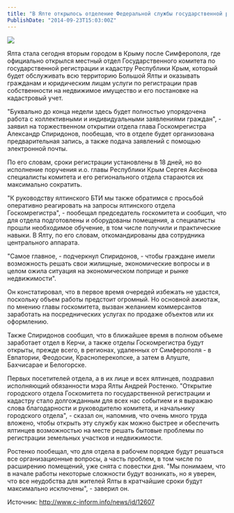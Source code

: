 ```yaml
---
title: "В Ялте открылось отделение Федеральной службы государственной регистрации, кадастра и картографии" 
PublishDate: "2014-09-23T15:03:00Z" 
--- 
```

 ![](/docs/image/росреестр1.jpg)

Ялта стала сегодня вторым городом в Крыму после Симферополя, где официально открылся местный отдел Государственного комитета по государственной регистрации и кадастру Республики Крым, который будет обслуживать всю территорию Большой Ялты и оказывать гражданам и юридическим лицам услуги по регистрации прав собственности на недвижимое имущество и его постановке на кадастровый учет. 





&quot;Буквально до конца недели здесь будет полностью упорядочена работа с коллективными и индивидуальными заявлениями граждан&quot;, - заявил на торжественном открытии отдела глава Госкомрегистра Александр Спиридонов, пообещав, что в отделе будет организована предварительная запись, а также подача заявлений с помощью электронной почты.






По его словам, сроки регистрации установлены в 18 дней, но во исполнение поручения и.о. главы Республики Крым Сергея Аксёнова специалисты комитета и его регионального отдела стараются их максимально сократить. 





&quot;К руководству ялтинского БТИ мы также обратимся с просьбой оперативно реагировать на запросы ялтинского отдела Госкомрегистра&quot;, - пообещал председатель госкомитета и сообщил, что для отдела подготовлены и оборудованы помещения, а специалисты прошли необходимое обучение, в том числе получили и практические навыки. В Ялту, по его словам, откомандированы два сотрудника центрального аппарата. 





&quot;Самое главное, - подчеркнул Спиридонов, - чтобы граждане имели возможность решать свои жилищные, экономические вопросы и в целом ожила ситуация на экономическом поприще и рынке недвижимости&quot;. 





Он констатировал, что в первое время очередей избежать не удастся, поскольку объем работы предстоит огромный. Но основной ажиотаж, по мнению главы госкомитета, вызван желанием коммерсантов заработать на посреднических услугах по продаже объектов или их оформлению.

Также Спиридонов сообщил, что в ближайшее время в полном объеме заработает отдел в Керчи, а также отделы Госкомрегистра будут открыты, прежде всего, в регионах, удаленных от Симферополя - в Евпатории, Феодосии, Красноперекопске, а затем в Алуште, Бахчисарае и Белогорске. 





Первых посетителей отдела, а в их лице и всех ялтинцев, поздравил исполняющий обязанности мэра Ялты Андрей Ростенко. &quot;Открытие городского отдела Госкомитета по государственной регистрации и кадастру стало долгожданным для всех нас событием и я выражаю слова благодарности и руководителю комитета, и начальнику городского отдела&quot;, - сказал он, напомнив, что очень много труда вложено, чтобы открыть эту службу как можно быстрее и обеспечить ялтинцев возможностью на месте решать бытовые проблемы по регистрации земельных участков и недвижимости. 





Ростенко пообещал, что для отдела в рабочем порядке будут решаться все организационные вопросы, а часть проблем, в том числе по расширению помещений, уже снята с повестки дня. &quot;Мы понимаем, что в начале работы некоторые сложности будут возникать, но я уверен, что все неудобства для жителей Ялты в кратчайшие сроки будут максимально исключены&quot;, - заверил он.



Источник: http://www.c-inform.info/news/id/12607